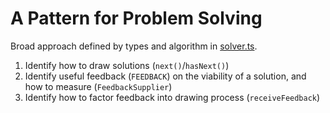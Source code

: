# A Pattern for Problem Solving

Broad approach defined by types and algorithm in [solver.ts](./src/main/solver/solver.ts).

   1. Identify how to draw solutions (`next()`/`hasNext()`)
   1. Identify useful feedback (`FEEDBACK`) on the viability of a solution, and how to measure (`FeedbackSupplier`)
   1. Identify how to factor feedback into drawing process (`receiveFeedback`)
